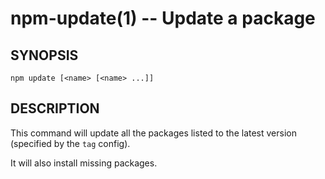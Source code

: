 npm-update(1) -- Update a package
=================================

## SYNOPSIS

    npm update [<name> [<name> ...]]

## DESCRIPTION

This command will update all the packages listed to the latest version
(specified by the `tag` config).

It will also install missing packages.
